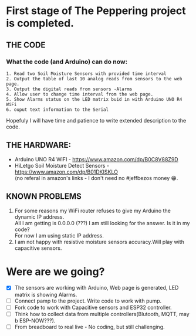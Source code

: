 # First stage of The Peppering project is completed.
## THE CODE
  ### What the code (and Arduino) can do now:  
    1. Read two Soil Moisture Sensors with provided time interval   
    2. Output the table of last 10 analog reads from sensors to the web page.  
    3. Output the digital reads from sensors -Alarms   
    4. Allow user to change time interval from the web page.  
    5. Show Alarms status on the LED matrix buid in with Arduino UNO R4 WiFi  
    6. ouput text information to the Serial  
  Hopefuly I will have time and patience to write extended description to the code.

## THE HARDWARE:
  * Arduino UNO R4 WiFI  - https://www.amazon.com/dp/B0C8V88Z9D  
  * HiLetgo Soil Moisture Detect Sensors - https://www.amazon.com/dp/B01DKISKLO  
  (no referal in amazon's links - I don't need no #jeffbezos money :grin:.  

## KNOWN PROBLEMS
  1. For some reasons my WiFi router refuses to give my Arduino the dynamic IP address.  
  All I am getting is 0.0.0.0 (???)  I am still looking for the answer. Is it in my code?  
  For now I am using static IP address.
  2. I am not happy with resistive moisture sensors accuracy.Will play with capacitive sensors.


# Were are we going?
  - [x] The sensors are working with Arduino, Web page is generated, LED matrix is showing Alarms.
  - [ ] Connect pamp to the project. Write code to work with pump.
  - [ ] Fork code to work with Capacitive sensors and ESP32 controller.
  - [ ] Think how to collect data from multiple controllers(Blutooth, MQTT, may b ESP-NOW???).
  - [ ] From breadboard to real live - No coding, but still challenging.
